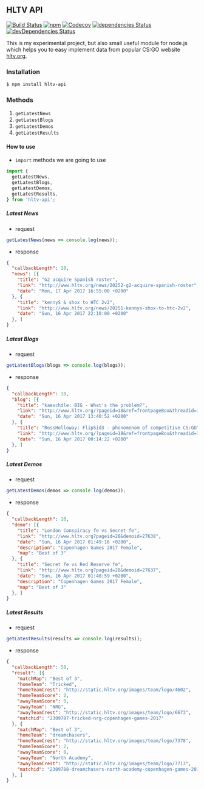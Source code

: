 ## HLTV API

[![Build Status](https://travis-ci.org/dajk/hltv-api.svg?branch=master)](https://travis-ci.org/dajk/hltv-api)
[![npm](https://img.shields.io/npm/v/hltv-api.svg?maxAge=2592000)](http://npm.im/hltv-api)
[![Codecov](https://img.shields.io/codecov/c/github/dajk/hltv-api.svg?maxAge=2592000)](https://codecov.io/gh/dajk/hltv-api)
[![dependencies Status](https://david-dm.org/dajk/hltv-api/status.svg)](https://david-dm.org/dajk/hltv-api)
[![devDependencies Status](https://david-dm.org/dajk/hltv-api/dev-status.svg)](https://david-dm.org/dajk/hltv-api?type=dev)


This is my experimental project, but also small useful module for node.js which helps you to easy implement data from popular CS:GO website [hltv.org](http://www.hltv.org/).

### Installation

```bash
$ npm install hltv-api
```

### Methods

1. `getLatestNews`
2. `getLatestBlogs`
3. `getLatestDemos`
4. `getLatestResults`

#### How to use

- `import` methods we are going to use

```js
import {
  getLatestNews,
  getLatestBlogs,
  getLatestDemos,
  getLatestResults,
} from 'hltv-api';
```

##### Latest News
- request
```js
getLatestNews(news => console.log(news));
```

- response
```json
{
  "callbackLength": 10,
  "news": [{
    "title": "G2 acquire Spanish roster",
    "link": "http://www.hltv.org/news/20252-g2-acquire-spanish-roster",
    "date": "Mon, 17 Apr 2017 16:55:00 +0200"
  }, {
    "title": "kennyS & shox to HTC 2v2",
    "link": "http://www.hltv.org/news/20251-kennys-shox-to-htc-2v2",
    "date": "Sun, 16 Apr 2017 22:10:00 +0200"
  }, ]
}
```

##### Latest Blogs
- request
```js
getLatestBlogs(blogs => console.log(blogs));
```

- response
```json
{
  "callbackLength": 10,
  "blog": [{
    "title": "kaeschdle: BIG - What's the problem?",
    "link": "http://www.hltv.org/?pageid=18&ref=frontpageBox&threadid=1454079",
    "date": "Sun, 16 Apr 2017 13:40:52 +0200"
  }, {
    "title": "RossHolloway: FlipSid3 - phenomenom of competitive CS:GO",
    "link": "http://www.hltv.org/?pageid=18&ref=frontpageBox&threadid=1453886",
    "date": "Sun, 16 Apr 2017 00:14:22 +0200"
  }, ]
}
```

##### Latest Demos
- request
```js
getLatestDemos(demos => console.log(demos));
```

- response
```json
{
  "callbackLength": 10,
  "demo": [{
    "title": "London Conspiracy fe vs Secret fe",
    "link": "http://www.hltv.org?pageid=28&demoid=27638",
    "date": "Sun, 16 Apr 2017 01:49:16 +0200",
    "description": "Copenhagen Games 2017 Female",
    "map": "Best of 3"
  }, {
    "title": "Secret fe vs Red Reserve fe",
    "link": "http://www.hltv.org?pageid=28&demoid=27637",
    "date": "Sun, 16 Apr 2017 01:48:59 +0200",
    "description": "Copenhagen Games 2017 Female",
    "map": "Best of 3"
  }, ]
}
```


##### Latest Results
- request
```js
getLatestResults(results => console.log(results));
```

- response
```json
{
  "callbackLength": 50,
  "result": [{
    "matchMap": "Best of 3",
    "homeTeam": "Tricked",
    "homeTeamCrest": "http://static.hltv.org/images/team/logo/4602",
    "homeTeamScore": 2,
    "awayTeamScore": 0,
    "awayTeam": "NRG",
    "awayTeamCrest": "http://static.hltv.org/images/team/logo/6673",
    "matchid": "2309787-tricked-nrg-copenhagen-games-2017"
  }, {
    "matchMap": "Best of 3",
    "homeTeam": "dreamchasers",
    "homeTeamCrest": "http://static.hltv.org/images/team/logo/7378",
    "homeTeamScore": 2,
    "awayTeamScore": 0,
    "awayTeam": "North Academy",
    "awayTeamCrest": "http://static.hltv.org/images/team/logo/7713",
    "matchid": "2309788-dreamchasers-north-academy-copenhagen-games-2017"
  }, ]
}
```
